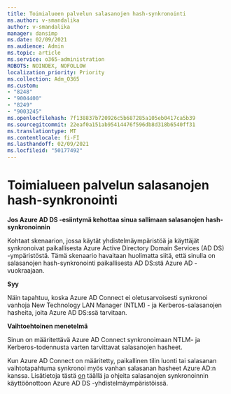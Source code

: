 ```yaml
---
title: Toimialueen palvelun salasanojen hash-synkronointi
ms.author: v-smandalika
author: v-smandalika
manager: dansimp
ms.date: 02/09/2021
ms.audience: Admin
ms.topic: article
ms.service: o365-administration
ROBOTS: NOINDEX, NOFOLLOW
localization_priority: Priority
ms.collection: Adm_O365
ms.custom:
- "8248"
- "9004400"
- "8249"
- "9003245"
ms.openlocfilehash: 7f138837b720926c5b687285a105eb0417ca5b39
ms.sourcegitcommit: 22eaf0a151ab95414476f596db8d318b6540ff31
ms.translationtype: MT
ms.contentlocale: fi-FI
ms.lasthandoff: 02/09/2021
ms.locfileid: "50177492"
---
```

# <a name="password-hash-synchronization-for-domain-service"></a>Toimialueen palvelun salasanojen hash-synkronointi

**Jos Azure AD DS -esiintymä kehottaa sinua sallimaan salasanojen hash-synkronoinnin**

Kohtaat skenaarion, jossa käytät yhdistelmäympäristöä ja käyttäjät synkronoivat paikallisesta Azure Active Directory Domain Services (AD DS) -ympäristöstä. Tämä skenaario havaitaan huolimatta siitä, että sinulla on salasanojen hash-synkronointi paikallisesta AD DS:stä Azure AD -vuokraajaan.

**Syy**

Näin tapahtuu, koska Azure AD Connect ei oletusarvoisesti synkronoi vanhoja New Technology LAN Manager (NTLM) - ja Kerberos-salasanojen hasheita, joita Azure AD DS:ssä tarvitaan.

**Vaihtoehtoinen menetelmä** 

Sinun on määritettävä Azure AD Connect synkronoimaan NTLM- ja Kerberos-todennusta varten tarvittavat salasanojen hasheet.

Kun Azure AD Connect on määritetty, paikallinen tilin luonti tai salasanan vaihtotapahtuma synkronoi myös vanhan salasanan hasheet Azure AD:n kanssa. Lisätietoja tästä [on](https://docs.microsoft.com/azure/active-directory-domain-services/tutorial-configure-password-hash-sync) täällä ja ohjeita salasanojen synkronoinnin käyttöönottoon Azure AD DS -yhdistelmäympäristöissä.